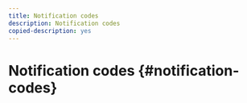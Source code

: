 ```yaml
---
title: Notification codes
description: Notification codes
copied-description: yes
---
```


# Notification codes {#notification-codes}